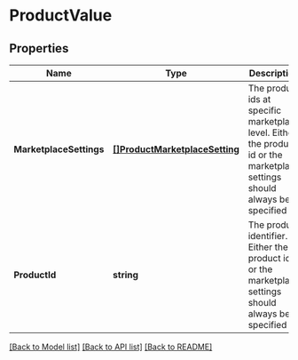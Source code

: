 # ProductValue

## Properties
Name | Type | Description | Notes
------------ | ------------- | ------------- | -------------
**MarketplaceSettings** | [**[]ProductMarketplaceSetting**](ProductMarketplaceSetting.md) | The product ids at specific marketplace level. Either the product id or the marketplace settings should always be specified | [optional] [default to null]
**ProductId** | **string** | The product identifier. Either the product id or the marketplace settings should always be specified | [optional] [default to null]

[[Back to Model list]](../README.md#documentation-for-models) [[Back to API list]](../README.md#documentation-for-api-endpoints) [[Back to README]](../README.md)

